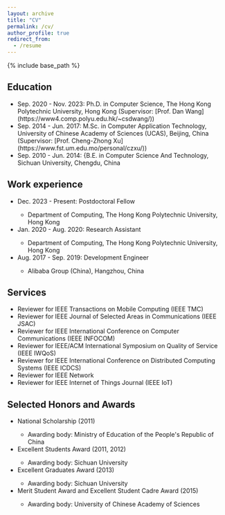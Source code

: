 ```yaml
---
layout: archive
title: "CV"
permalink: /cv/
author_profile: true
redirect_from:
  - /resume
---
```



{% include base_path %}
<h2>Education</h2>
<ul>
<li>Sep. 2020 - Nov. 2023: Ph.D. in Computer Science, The Hong Kong Polytechnic University, Hong Kong (Supervisor: [Prof. Dan Wang](https://www4.comp.polyu.edu.hk/~csdwang/)) </li>
<li>Sep. 2014 - Jun. 2017: M.Sc. in Computer Application Technology, University of Chinese Academy of Sciences (UCAS), Beijing, China (Supervisor: [Prof. Cheng-Zhong Xu](https://www.fst.um.edu.mo/personal/czxu/)) </li>
<li>Sep. 2010 - Jun. 2014: {B.E. in Computer Science And Technology, Sichuan University, Chengdu, China </li>
</ul>

<h2>Work experience</h2>
<ul>
<li>Dec. 2023 - Present: Postdoctoral Fellow</li>
  <ul>
  <li>Department of Computing, The Hong Kong Polytechnic University, Hong Kong</li>
  </ul>

<li>Jan. 2020 - Aug. 2020: Research Assistant</li>
  <ul>
  <li>Department of Computing, The Hong Kong Polytechnic University, Hong Kong </li>
  </ul>

<li>Aug. 2017 - Sep. 2019: Development Engineer</li>
  <ul>
  <li>Alibaba Group (China), Hangzhou, China</li>
  </ul>
</ul>

<h2>Services</h2>
<ul>
<li>Reviewer for IEEE Transactions on Mobile Computing (IEEE TMC)</li>
<li>Reviewer for IEEE Journal of Selected Areas in Communications (IEEE JSAC)</li>
<li>Reviewer for IEEE International Conference on Computer Communications (IEEE INFOCOM)</li>
<li>Reviewer for IEEE/ACM International Symposium on Quality of Service (IEEE IWQoS)</li>
<li>Reviewer for IEEE International Conference on Distributed Computing Systems (IEEE ICDCS)</li>
<li>Reviewer for IEEE Network</li>
<li>Reviewer for IEEE Internet of Things Journal (IEEE IoT)</li>
</ul>

<h2>Selected Honors and Awards</h2>
<ul>
<li>National Scholarship (2011)</li>
  <ul>
  <li>Awarding body: Ministry of Education of the People's Republic of China</li>
  </ul>
<li>Excellent Students Award (2011, 2012)</li>
  <ul>
  <li>Awarding body: Sichuan University</li>
  </ul>
<li>Excellent Graduates Award (2013)</li>
  <ul>
  <li>Awarding body: Sichuan University</li>
  </ul>
<li>Merit Student Award and Excellent Student Cadre Award (2015)</li>
  <ul>
  <li>Awarding body: University of Chinese Academy of Sciences</li>
  </ul>
</ul>

